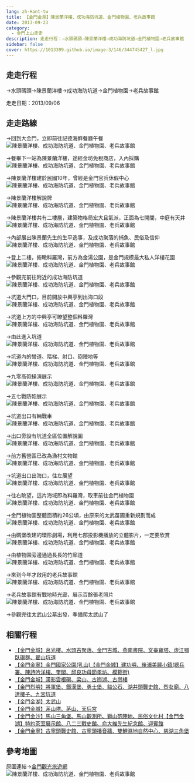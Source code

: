 ```yaml
---
lang: zh-Hant-tw
title: 【金門金湖】陳景蘭洋樓、成功海防坑道、金門植物園、老兵故事館
date: 2013-09-23
category: 
  - 金門上山走走
description: 走走行程：→水頭碼頭→陳景蘭洋樓→成功海防坑道→金門植物園→老兵故事館
sidebar: false
cover: https://1013399.github.io/image-3/146/344745427_l.jpg
---
```


## 走走行程
→水頭碼頭→陳景蘭洋樓→成功海防坑道→金門植物園→老兵故事館

走走日期：2013/09/06

<!-- more -->

## 走走路線  
→回到大金門，立即前往記德海鮮餐廳午餐  
![陳景蘭洋樓、成功海防坑道、金門植物園、老兵故事館](https://1013399.github.io/image-3/146/344740997_l.jpg)

→餐畢下一站為陳景蘭洋樓，途經金坊免稅商店，入內採購  
![陳景蘭洋樓、成功海防坑道、金門植物園、老兵故事館](https://1013399.github.io/image-3/146/344741951_l.jpg)

→陳景蘭洋樓建於民國10年，曾經是金門官兵休假中心  
![陳景蘭洋樓、成功海防坑道、金門植物園、老兵故事館](https://1013399.github.io/image-3/146/344742869_l.jpg)

→陳景蘭洋樓解說牌  
![陳景蘭洋樓、成功海防坑道、金門植物園、老兵故事館](https://1013399.github.io/image-3/146/344743641_l.jpg)

→陳景蘭洋樓共有二樓層，建築物格局宏大且氣派，正面為七開間，中庭有天井  
![陳景蘭洋樓、成功海防坑道、金門植物園、老兵故事館](https://1013399.github.io/image-3/146/344745427_l.jpg)

→內部展出陳景蘭先生的生平逸事，及成功聚落的捕魚、民俗及信仰  
![陳景蘭洋樓、成功海防坑道、金門植物園、老兵故事館](https://1013399.github.io/image-3/146/344745848_l.jpg)

→登上二樓，俯瞰料羅灣，前方為金湯公園，是金門規模最大私人洋樓花園  
![陳景蘭洋樓、成功海防坑道、金門植物園、老兵故事館](https://1013399.github.io/image-3/146/344746285_l.jpg)

→參觀完前往附近的成功海防坑道  
![陳景蘭洋樓、成功海防坑道、金門植物園、老兵故事館](https://1013399.github.io/image-3/146/344747092_l.jpg)

→坑道大門口，目前開放中興亭到出海口段  
![陳景蘭洋樓、成功海防坑道、金門植物園、老兵故事館](https://1013399.github.io/image-3/146/344748749_l.jpg)

→坑道上方的中興亭可瞭望整個料羅灣  
![陳景蘭洋樓、成功海防坑道、金門植物園、老兵故事館](https://1013399.github.io/image-3/146/344749627_l.jpg)

→由此進入坑道  
![陳景蘭洋樓、成功海防坑道、金門植物園、老兵故事館](https://1013399.github.io/image-3/146/344750568_l.jpg)

→坑道內的彎道、階梯、射口、砲陣地等  
![陳景蘭洋樓、成功海防坑道、金門植物園、老兵故事館](https://1013399.github.io/image-3/146/344751613_l.jpg)

→九零高砲操演展示  
![陳景蘭洋樓、成功海防坑道、金門植物園、老兵故事館](https://1013399.github.io/image-3/146/344753092_l.jpg)

→五七戰防砲展示  
![陳景蘭洋樓、成功海防坑道、金門植物園、老兵故事館](https://1013399.github.io/image-3/146/344753694_l.jpg)

→坑道出口有輛戰車  
![陳景蘭洋樓、成功海防坑道、金門植物園、老兵故事館](https://1013399.github.io/image-3/146/344754530_l.jpg)

→出口旁設有坑道全區位置解說圖  
![陳景蘭洋樓、成功海防坑道、金門植物園、老兵故事館](https://1013399.github.io/image-3/146/344755410_l.jpg)

→前方舊營區已改為漁村文物館  
![陳景蘭洋樓、成功海防坑道、金門植物園、老兵故事館](https://1013399.github.io/image-3/146/344756483_l.jpg)

→坑道出口出海口，往左展望  
![陳景蘭洋樓、成功海防坑道、金門植物園、老兵故事館](https://1013399.github.io/image-3/146/344757631_l.jpg)

→往右眺望，這片海域即為料羅灣，取車前往金門植物園  
![陳景蘭洋樓、成功海防坑道、金門植物園、老兵故事館](https://1013399.github.io/image-3/146/344758388_l.jpg)

→金門植物園整體面積約26公頃，由原來的太武苗圃重新規劃而成  
![陳景蘭洋樓、成功海防坑道、金門植物園、老兵故事館](https://1013399.github.io/image-3/146/344759144_l.jpg)

→由碉堡改建的環形劇場，利用七部投影機播放的立體影片，一定要欣賞  
![陳景蘭洋樓、成功海防坑道、金門植物園、老兵故事館](https://1013399.github.io/image-3/146/344759819_l.jpg)

→由植物園旁邊通過長長的竹廊道  
![陳景蘭洋樓、成功海防坑道、金門植物園、老兵故事館](https://1013399.github.io/image-3/146/344761650_l.jpg)

→來到今年才啟用的老兵故事館  
![陳景蘭洋樓、成功海防坑道、金門植物園、老兵故事館](https://1013399.github.io/image-3/146/344760432_l.jpg)

→老兵故事館有戰地時光廊，展示百餘張老照片  
![陳景蘭洋樓、成功海防坑道、金門植物園、老兵故事館](https://1013399.github.io/image-3/146/344761031_l.jpg)

→參觀完往太武山公墓出發，準備爬太武山了

## 相關行程  
- [【金門金城】莒光樓、水頭古聚落、金門古城、燕南書院、文臺寶塔、虛江嘯臥碣群、翟山坑道](/posts/post-150-2013-09-23.md)
- [【金門金寧】金門國家公園(乳山)【金門金城】建功嶼、後浦美麗小鎮(總兵署、陳詩吟洋樓、奎閣、邱良功母節孝坊、模範街)](/posts/post-149-2013-09-23.html)  
- [【金門金城】漢影雲根碣、梁山、古崗湖、古崗樓](/posts/post-148-2013-09-23.html)  
- [【金門烈嶼】將軍堡、鐵漢堡、勇士堡、貓公石、湖井頭戰史館、烈女廟、八達樓子、九宮坑道](/posts/post-147-2013-09-23.html) 
- [【金門金湖】太武山](/posts/post-145-2013-09-23.md)  
- [【金門金城】茅山塔、茅山、天后宮](/posts/post-144-2013-09-23.md)  
- [【金門金沙】馬山三角堡、馬山觀測所、獅山砲陣地、民俗文化村【金門金湖】特約茶室展示館、八二三戰史館、俞大維先生紀念館、迎賓館](/posts/post-143-2013-09-23.md)
- [【金門金寧】古寧頭戰史館、古寧頭播音牆、雙鯉濕地自然中心、慈湖三角堡](/posts/post-142-2013-09-23.html)


## 參考地圖  
原圖連結→[金門觀光旅遊網](http://tour.kinmen.gov.tw/upload/relfile/trip/633941419108138807.jpg)  
![陳景蘭洋樓、成功海防坑道、金門植物園、老兵故事館](https://1013399.github.io/image-3/146/343898065_l.jpg)